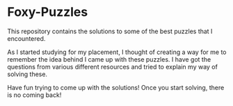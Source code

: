 # Foxy-Puzzles
This repository contains the solutions to some of the best puzzles that I encountered. 

As I started studying for my placement, I thought of creating a way for me to remember the idea behind I came up with these puzzles. I have got the questions from various different resources and tried to explain my way of solving these. 

Have fun trying to come up with the solutions! Once you start solving, there is no coming back!
